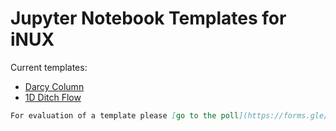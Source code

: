 # Jupyter Notebook Templates for iNUX

Current templates:
- [Darcy Column](Darcy_Column.ipynb)
- [1D Ditch Flow](Ditch_Flow.ipynb)

```Markdown
For evaluation of a template please [go to the poll](https://forms.gle/Knnn7TwssWNrNmPNA)
```
